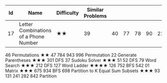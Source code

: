 
Id |	Name	| Difficulty |	Similar Problems	|	    |     |    |    ||					Comments
--- |  ---  |     ---    |       ---          | --- | --- | ---| ---|---| ---
17	|Letter Combinations of a Phone Number|	★★|	39|	40	|77|	78	|90	|216	|	Combination
46	Permutations	★★	47	784	943	996				Permutation
22	Generate Parentheses	★★★	301							DFS
37	Sudoku Solver	★★★	51	52						DFS
79	Word Search	★★★	212							DFS
127	Word Ladder	★★★★	126	752						BFS
542	01 Matrix	★★★	675	934						BFS
698	Partition to K Equal Sum Subsets	★★★	93	131	241	282	842			Partition
